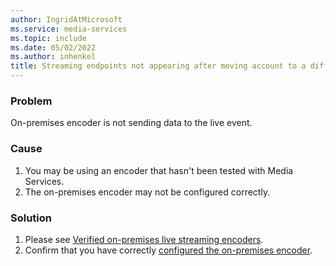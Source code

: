 ```yaml
---
author: IngridAtMicrosoft
ms.service: media-services
ms.topic: include
ms.date: 05/02/2022
ms.author: inhenkel
title: Streaming endpoints not appearing after moving account to a different subscription.
---
```


<!-- 2111190060000436, 2201310060002530 -->

### Problem

On-premises encoder is not sending data to the live event.

### Cause

1. You may be using an encoder that hasn't been tested with Media Services.
1. The on-premises encoder may not be configured correctly.

### Solution

1. Please see [Verified on-premises live streaming encoders](../encode-recommended-on-premises-live-encoders.md).
1. Confirm that you have correctly [configured the on-premises encoder](../encode-recommended-on-premises-live-encoders.md#configuring-on-premises-live-encoder-settings).
